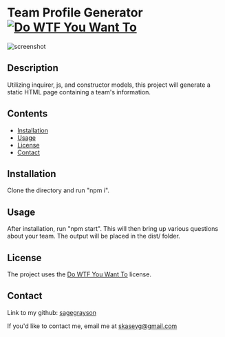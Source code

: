 <!-- NOTES
* mailto: email
* github link from username

Employee - Parent Class
name
id
email

-   methods
    getName()
    getId()
    getEmail()
    getRole() - default "employee"

Manager
officeNumber
    getRole() "Manager"

Engineer
github
    getGithub()
    getRole() "Engineer"

Intern
school
    getSchool()
    getRole() "Intern"

then exit app, generate html
 -->

# Team Profile Generator [![Do WTF You Want To](https://img.shields.io/badge/License-WTFPL-brightgreen.svg)](http://www.wtfpl.net/)

![screenshot](assets/images/screenshot.png)

## Description

Utilizing inquirer, js, and constructor models, this project will generate a static HTML page containing a team's information.

## Contents

-   [Installation](#installation)
-   [Usage](#usage)
-   [License](#license)
-   [Contact](#contact)

## Installation

Clone the directory and run "npm i".

## Usage

After installation, run "npm start". This will then bring up various questions about your team. The output will be placed in the dist/ folder.

## License

The project uses the [Do WTF You Want To](http://www.wtfpl.net/) license.

## Contact

Link to my github: [sagegrayson](https://github.com/sagegrayson)

If you'd like to contact me, email me at [skaseyg@gmail.com](mailto:skaseyg@gmail.com)

